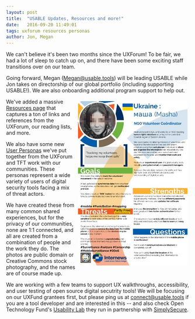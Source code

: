 ```yaml
---
layout: post
title:  "USABLE Updates, Resources and more!"
date:   2016-09-20 11:49:01
tags: uxforum resources personas
author: Jon, Megan
---
```


We can't believe it's been two months since the UXForum!  To be fair, we had a lot of sleep to catch up on, and there have been some exciting staff transitions over on our team.

Going forward, Megan (Megan@usable.tools) will be leading USABLE while Jon takes on directorship of our global portfolio (including supporting USABLE!).  We are also onboarding additional program support to help out.


<img src="/images/blog/persona.jpg" alt="Sample Persona" style="float: right; margin: .5em;"/>

We've added a massive <a href="/resources">Resources page</a> that captures a ton of links and references from the UXForum, our reading lists, and more.

We also have some new <a href="/personas">User Personas</a> we've put together from the UXForum and TFT work with our communities.  These personas represent a wide variety of users of digital security tools facing a mix of threat actors.

We have created these from many common shared experiences, but for the privacy of our communities, none are 1:1 connected, and all are created from a combination of people and the work they do.  The photos are public domain or Creative Commons stock photography, and the names are of course made up.

We are working with a few teams to support UX walkthroughs, accessibility, and user testing of open source digital secutrity tools!  We will be focusing on our UXFund grantees first, but please ping us at <a href="mailto:connect@usable.tools">connect@usable.tools</a> if you are a tool developer and are interested in this -- and also check Open Technology Fund's <a href="https://www.opentech.fund/lab/usability-lab" target="_blank">Usability Lab</a> they run in partnership with <a href="https://simplysecure.org">SimplySecure</a>.

